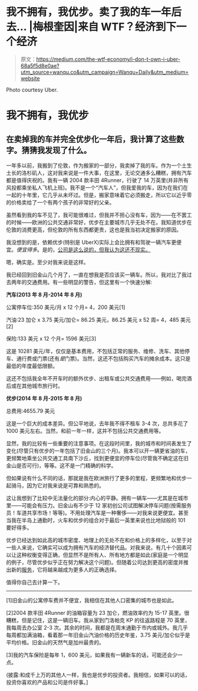 # 我不拥有，我优步。卖了我的车一年后去… |梅根奎因|来自 WTF？经济到下一个经济

> 原文：<https://medium.com/the-wtf-economy/i-don-t-own-i-uber-68a5f5d8e0ae?utm_source=wanqu.co&utm_campaign=Wanqu+Daily&utm_medium=website>



Photo courtesy Uber.



# 我不拥有，我优步

## 在卖掉我的车并完全优步化一年后，我计算了这些数字。猜猜我发现了什么。

一年多以前，我搬到了伦敦，作为搬家的一部分，我卖掉了我的车。作为一个土生土长的洛杉矶人，这对我来说是一件大事，在这里，无论交通多么糟糕，拥有汽车都是值得庆祝的。我有一辆 2004 款丰田 4Runner，行驶了 14 万英里(并非所有风投都乘坐私人飞机上班)。我不是一个“汽车人”，但我爱我的车，因为在我们在一起的十年里，它几乎从未坏过。但是，搬家意味着它必须搬走，所以它以近乎零的价格卖给了一个有两个孩子的非常好的父亲。

虽然看到我的车不见了，我可能很难过，但我并不担心没有车，因为——在不罢工的时候——欧洲的公共交通非常好，优步在主要城市几乎无处不在。我知道优步在伦敦的消费更高，但伦敦的所有东西都更贵，这也是我当初决定搬家的原因。

我没想到的是，依赖优步(特别是 UberX)实际上会比拥有和驾驶一辆汽车更便宜。*便宜得多*。是的，[公司是这么说的，但我认为这还不现实。](http://www.businessinsider.com/ubers-plans-to-be-cheaper-than-owning-a-car-2015-2)

嗯，确实是。至少对我来说是这样。

我已经回到旧金山几个月了，一直在想我是否应该买一辆车。所以，我对比了我过去两年的交通费用。有一些明显的警告，但这里有一个快速分解:

**汽车(2013 年 8 月-2014 年 8 月)**

公寓停车位:350 美元/月 x 12 个月= 4，200 美元[1]

汽油:23 加仑 x 3.75 美元/加仑= 86.25 美元，86.25 美元 x 52 周= 4，485 美元[2]

保险:133 美元 x 12 个月= 1596 美元[3]

这是 10281 美元/年，仅仅是基本费用，不包括正常的服务、维修、洗车、其他停车、通行费或门票(还有*是*门票)。当然，这还不包括购买汽车的摊余成本。这只是最低的年度最低限额。

这还不包括我全年不开车时的额外优步、出租车或公共交通费用——例如，喝完酒后或在其他城市旅行时。

**优步(2014 年 8 月-2015 年 8 月)**

总费用:4655.79 美元

这是一个巨大的成本差异。但公平地说，去年我不得不租车 3-4 次，总共多花了 1000 美元左右。当然，和前一年一样，这并不包括公共交通费用等。

显然，我的比较有一些重要的注意事项。在这段时间里，我的城市和时间表发生了变化(尽管只有优步的一年包括了旧金山的三个月)。我本可以开一辆更省油的车，更频繁地乘坐公共交通工具南下沙丘，找到更便宜的停车位(尽管我不确定这在旧金山是否可行)，等等。这不是一门精确的科学。

但如果说有什么不同的话，那就是我在欧洲旅行了更多的里程，更频繁地和优步一起骑马，因为它对我来说是可靠和熟悉的。

这让我想到了比较中无法量化的部分:内心的平静。拥有一辆车——尤其是在城市里——可能会有压力。旧金山有不少于 12 家初创公司试图解决停车问题(按需服务员！车道共享市场！等等)。不用处理汽车是一种奢侈——对我来说更便宜。甚至当我在半岛上通勤时，火车和优步的组合对于最后一英里来说也比地狱般的 101 要好得多。

优步已经达到如此高的城市密度、地理上的无处不在和价格上的多样化，以至于对一些人来说，它确实可以成为拥有汽车的经济替代品。对我来说，有几十个因素可以让这种权衡变得正确，但显然不是所有人、所有地方都是如此(家庭是一个明显的例子，尽管优步似乎正在努力解决这个问题)。但随着公司达到更高的密度并推出新的[服务](http://techcrunch.com/2015/08/24/uber-smart-routes/)，它将越来越成为更多人的正确选择。

值得你自己去计算一下。

***

[1]旧金山的公寓停车费并不便宜，我相信在其他人口密集的城市也是如此。

[2]2004 款丰田 4Runner 的油箱容量为 23 加仑，燃油效率约为 15-17 英里。很糟糕，但是记住，这是一辆旧车。我从家到门洛帕克 KP 的往返路程是 70 英里，我每周去办公室 2-3 次。其余的时间，我都是在周末通勤于市内或城外。我几乎每周都加满油箱，看着那一年旧金山汽油价格的历史年鉴，3.75 美元/加仑似乎是平均价格。旧金山的天然气是加州最贵的。

[3]我的汽车保险是每年 1，600 美元，如果我有一辆新车的话，可能还会少一点。

(披露:和成千上万的其他人一样，我也是优步的投资者。我相信，如果可以的话，投资你喜欢的产品和公司是件好事。]